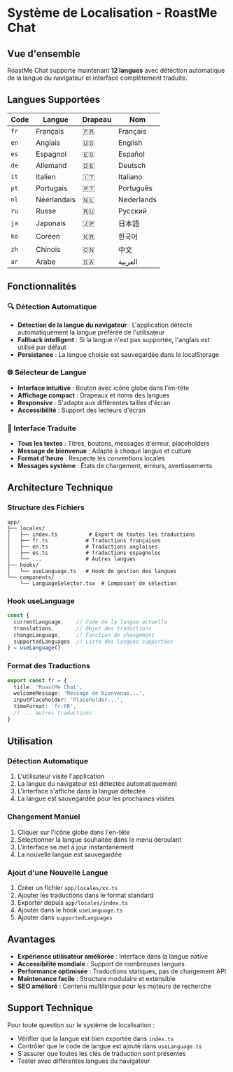 # Système de Localisation - RoastMe Chat

## Vue d'ensemble

RoastMe Chat supporte maintenant **12 langues** avec détection automatique de la langue du navigateur et interface complètement traduite.

## Langues Supportées

| Code | Langue | Drapeau | Nom |
|------|---------|---------|-----|
| `fr` | Français | 🇫🇷 | Français |
| `en` | Anglais | 🇺🇸 | English |
| `es` | Espagnol | 🇪🇸 | Español |
| `de` | Allemand | 🇩🇪 | Deutsch |
| `it` | Italien | 🇮🇹 | Italiano |
| `pt` | Portugais | 🇵🇹 | Português |
| `nl` | Néerlandais | 🇳🇱 | Nederlands |
| `ru` | Russe | 🇷🇺 | Русский |
| `ja` | Japonais | 🇯🇵 | 日本語 |
| `ko` | Coréen | 🇰🇷 | 한국어 |
| `zh` | Chinois | 🇨🇳 | 中文 |
| `ar` | Arabe | 🇸🇦 | العربية |

## Fonctionnalités

### 🔍 Détection Automatique
- **Détection de la langue du navigateur** : L'application détecte automatiquement la langue préférée de l'utilisateur
- **Fallback intelligent** : Si la langue n'est pas supportée, l'anglais est utilisé par défaut
- **Persistance** : La langue choisie est sauvegardée dans le localStorage

### 🌐 Sélecteur de Langue
- **Interface intuitive** : Bouton avec icône globe dans l'en-tête
- **Affichage compact** : Drapeaux et noms des langues
- **Responsive** : S'adapte aux différentes tailles d'écran
- **Accessibilité** : Support des lecteurs d'écran

### 📱 Interface Traduite
- **Tous les textes** : Titres, boutons, messages d'erreur, placeholders
- **Message de bienvenue** : Adapté à chaque langue et culture
- **Format d'heure** : Respecte les conventions locales
- **Messages système** : États de chargement, erreurs, avertissements

## Architecture Technique

### Structure des Fichiers
```
app/
├── locales/
│   ├── index.ts          # Export de toutes les traductions
│   ├── fr.ts            # Traductions françaises
│   ├── en.ts            # Traductions anglaises
│   ├── es.ts            # Traductions espagnoles
│   └── ...              # Autres langues
├── hooks/
│   └── useLanguage.ts   # Hook de gestion des langues
└── components/
    └── LanguageSelector.tsx  # Composant de sélection
```

### Hook useLanguage
```typescript
const { 
  currentLanguage,    // Code de la langue actuelle
  translations,       // Objet des traductions
  changeLanguage,     // Fonction de changement
  supportedLanguages  // Liste des langues supportées
} = useLanguage()
```

### Format des Traductions
```typescript
export const fr = {
  title: 'RoastMe Chat',
  welcomeMessage: 'Message de bienvenue...',
  inputPlaceholder: 'Placeholder...',
  timeFormat: 'fr-FR',
  // ... autres traductions
}
```

## Utilisation

### Détection Automatique
1. L'utilisateur visite l'application
2. La langue du navigateur est détectée automatiquement
3. L'interface s'affiche dans la langue détectée
4. La langue est sauvegardée pour les prochaines visites

### Changement Manuel
1. Cliquer sur l'icône globe dans l'en-tête
2. Sélectionner la langue souhaitée dans le menu déroulant
3. L'interface se met à jour instantanément
4. La nouvelle langue est sauvegardée

### Ajout d'une Nouvelle Langue
1. Créer un fichier `app/locales/xx.ts`
2. Ajouter les traductions dans le format standard
3. Exporter depuis `app/locales/index.ts`
4. Ajouter dans le hook `useLanguage.ts`
5. Ajouter dans `supportedLanguages`

## Avantages

- **Expérience utilisateur améliorée** : Interface dans la langue native
- **Accessibilité mondiale** : Support de nombreuses langues
- **Performance optimisée** : Traductions statiques, pas de chargement API
- **Maintenance facile** : Structure modulaire et extensible
- **SEO amélioré** : Contenu multilingue pour les moteurs de recherche

## Support Technique

Pour toute question sur le système de localisation :
- Vérifier que la langue est bien exportée dans `index.ts`
- Contrôler que le code de langue est ajouté dans `useLanguage.ts`
- S'assurer que toutes les clés de traduction sont présentes
- Tester avec différentes langues du navigateur
